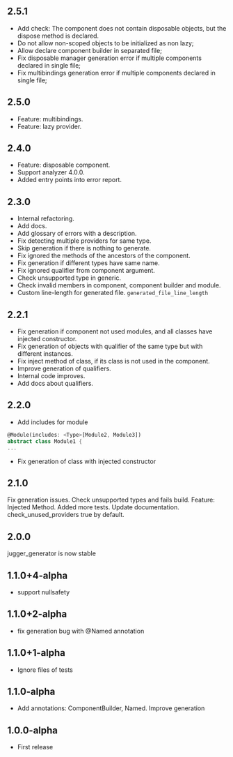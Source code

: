 ## 2.5.1

* Add check: The component does not contain disposable objects, but the dispose method is declared.
* Do not allow non-scoped objects to be initialized as non lazy;
* Allow declare component builder in separated file;
* Fix disposable manager generation error if multiple components declared in single file;
* Fix multibindings generation error if multiple components declared in single file;

## 2.5.0

* Feature: multibindings.
* Feature: lazy provider.

## 2.4.0

* Feature: disposable component. 
* Support analyzer 4.0.0.
* Added entry points into error report.

## 2.3.0

* Internal refactoring.
* Add docs.
* Add glossary of errors with a description.
* Fix detecting multiple providers for same type.
* Skip generation if there is nothing to generate.
* Fix ignored the methods of the ancestors of the component.
* Fix generation if different types have same name.
* Fix ignored qualifier from component argument.
* Check unsupported type in generic.
* Check invalid members in component, component builder and module.
* Custom line-length for generated file. `generated_file_line_length`

## 2.2.1

* Fix generation if component not used modules, and all classes have injected constructor.
* Fix generation of objects with qualifier of the same type but with different instances.
* Fix inject method of class, if its class is not used in the component.
* Improve generation of qualifiers.
* Internal code improves.
* Add docs about qualifiers.

## 2.2.0

* Add includes for module
```dart
@Module(includes: <Type>[Module2, Module3])
abstract class Module1 {
...
```
* Fix generation of class with injected constructor

## 2.1.0

Fix generation issues.
Check unsupported types and fails build.
Feature: Injected Method.
Added more tests.
Update documentation.
check_unused_providers true by default.

## 2.0.0

jugger_generator is now stable

## 1.1.0+4-alpha

* support nullsafety

## 1.1.0+2-alpha

* fix generation bug with @Named annotation

## 1.1.0+1-alpha

* Ignore files of tests

## 1.1.0-alpha

* Add annotations: ComponentBuilder, Named. Improve generation

## 1.0.0-alpha

* First release
